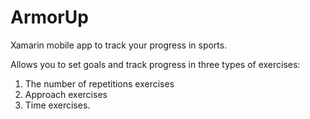 # ArmorUp

Xamarin mobile app to track your progress in sports.

Allows you to set goals and track progress in three types of exercises:

1. The number of repetitions exercises
2. Approach exercises
3. Time exercises.
